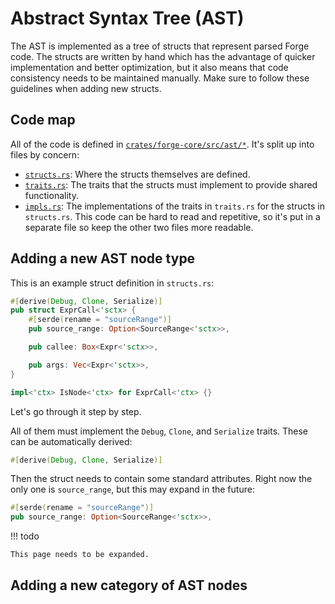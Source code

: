<!--
Copyright 2025 Sophie Lund

This file is part of Forge.

Forge is free software: you can redistribute it and/or modify it under the terms of the GNU General
Public License as published by the Free Software Foundation, either version 3 of the License, or (at
your option) any later version.

Forge is distributed in the hope that it will be useful, but WITHOUT ANY WARRANTY; without even the
implied warranty of MERCHANTABILITY or FITNESS FOR A PARTICULAR PURPOSE. See the GNU General Public
License for more details.

You should have received a copy of the GNU General Public License along with Forge. If not, see
<https://www.gnu.org/licenses/>.
-->

# Abstract Syntax Tree (AST)

The AST is implemented as a tree of structs that represent parsed Forge code. The structs are written by hand which has the advantage of quicker implementation and better optimization, but it also means that code consistency needs to be maintained manually. Make sure to follow these guidelines when adding new structs.

## Code map

All of the code is defined in [`crates/forge-core/src/ast/*`](https://github.com/sophie-lund/forge/tree/main/crates/forge-core/src/ast). It's split up into files by concern:

- [`structs.rs`](https://github.com/sophie-lund/forge/blob/main/crates/forge-core/src/ast/structs.rs): Where the structs themselves are defined.
- [`traits.rs`](https://github.com/sophie-lund/forge/blob/main/crates/forge-core/src/ast/traits.rs): The traits that the structs must implement to provide shared functionality.
- [`impls.rs`](https://github.com/sophie-lund/forge/blob/main/crates/forge-core/src/ast/impls.rs): The implementations of the traits in `traits.rs` for the structs in `structs.rs`. This code can be hard to read and repetitive, so it's put in a separate file so keep the other two files more readable.

## Adding a new AST node type

This is an example struct definition in `structs.rs`:

```rust
#[derive(Debug, Clone, Serialize)]
pub struct ExprCall<'sctx> {
    #[serde(rename = "sourceRange")]
    pub source_range: Option<SourceRange<'sctx>>,

    pub callee: Box<Expr<'sctx>>,

    pub args: Vec<Expr<'sctx>>,
}

impl<'ctx> IsNode<'ctx> for ExprCall<'ctx> {}
```

Let's go through it step by step.

All of them must implement the `Debug`, `Clone`, and `Serialize` traits. These can be automatically derived:

```rust
#[derive(Debug, Clone, Serialize)]
```

Then the struct needs to contain some standard attributes. Right now the only one is `source_range`, but this may expand in the future:

```rust
#[serde(rename = "sourceRange")]
pub source_range: Option<SourceRange<'sctx>>,
```

!!! todo

    This page needs to be expanded.

## Adding a new category of AST nodes
